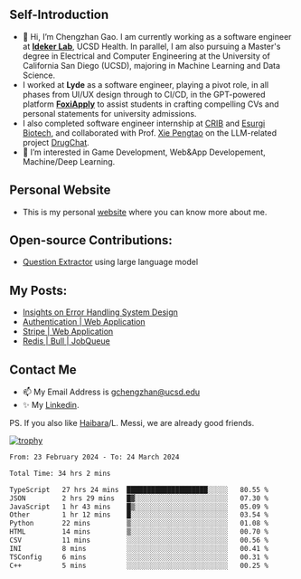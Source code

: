 ## Self-Introduction
- 👋 Hi, I’m Chengzhan Gao. I am currently working as a software engineer at **[Ideker Lab](https://idekerlab.ucsd.edu/)**, UCSD Health. In parallel, I am also pursuing a Master's degree in Electrical and Computer Engineering at the University of California San Diego (UCSD), majoring in Machine Learning and Data Science.
- I worked at **Lyde** as a software engineer, playing a pivot role, in all phases from UI/UX design through to CI/CD, in the GPT-powered platform **[FoxiApply](https://lyde.io)** to assist students in crafting compelling CVs and personal statements for university admissions.
- I also completed software engineer internship at [CRIB](https://apps.apple.com/us/app/crib-for-roommates/id6468918103?platform=iphone) and [Esurgi Biotech](https://myesurgi.com/), and collaborated with Prof. [Xie Pengtao](https://pengtaoxie.github.io/) on the LLM-related project [DrugChat](https://github.com/UCSD-AI4H/drugchat).
- 👀 I’m interested in Game Development, Web&App Developement, Machine/Deep Learning.

## Personal Website
-  This is my personal [website](https://gaochengzhan.netlify.app/) where you can know more about me.

## Open-source Contributions:
- [Question Extractor](https://github.com/nestordemeure/question_extractor) using large language model

## My Posts:
- [Insights on Error Handling System Design](https://gaochengzhan.netlify.app/post/error-handling/)
- [Authentication | Web Application](https://gaochengzhan.netlify.app/post/authentication/)
- [Stripe | Web Application](https://gaochengzhan.netlify.app/post/stripe/)
- [Redis | Bull | JobQueue](https://gaochengzhan.netlify.app/post/job-queue/)

## Contact Me
- 📫 My Email Address is gchengzhan@ucsd.edu
- ✨ My [Linkedin](https://www.linkedin.com/in/chengzhan-christoffel-gao/).

PS. If you also like [Haibara](https://www.detectiveconanworld.com/wiki/Ai_Haibara)/L. Messi, we are already good friends.

[![trophy](https://github-profile-trophy.vercel.app/?username=gaochengzhan&theme=flat&row=1&margin-w=12)](https://github.com/ryo-ma/github-profile-trophy)

<!--START_SECTION:waka-->

```txt
From: 23 February 2024 - To: 24 March 2024

Total Time: 34 hrs 2 mins

TypeScript   27 hrs 24 mins  ████████████████████░░░░░   80.55 %
JSON         2 hrs 29 mins   █▓░░░░░░░░░░░░░░░░░░░░░░░   07.30 %
JavaScript   1 hr 43 mins    █▒░░░░░░░░░░░░░░░░░░░░░░░   05.09 %
Other        1 hr 12 mins    █░░░░░░░░░░░░░░░░░░░░░░░░   03.54 %
Python       22 mins         ▒░░░░░░░░░░░░░░░░░░░░░░░░   01.08 %
HTML         14 mins         ▒░░░░░░░░░░░░░░░░░░░░░░░░   00.70 %
CSV          11 mins         ░░░░░░░░░░░░░░░░░░░░░░░░░   00.56 %
INI          8 mins          ░░░░░░░░░░░░░░░░░░░░░░░░░   00.41 %
TSConfig     6 mins          ░░░░░░░░░░░░░░░░░░░░░░░░░   00.31 %
C++          5 mins          ░░░░░░░░░░░░░░░░░░░░░░░░░   00.25 %
```

<!--END_SECTION:waka-->

<!---
gaochengzhan/gaochengzhan is a ✨ special ✨ repository because its `README.md` (this file) appears on your GitHub profile.
You can click the Preview link to take a look at your changes.
--->
